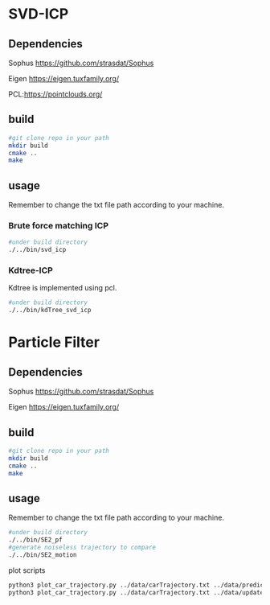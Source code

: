 # SVD-ICP

## Dependencies

Sophus https://github.com/strasdat/Sophus

Eigen https://eigen.tuxfamily.org/

PCL:https://pointclouds.org/

## build

```bash
#git clone repo in your path
mkdir build
cmake ..
make
```

## usage

Remember to change the txt file path according to your machine.

### Brute force matching ICP

```bash
#under build directory
./../bin/svd_icp
```

### Kdtree-ICP

Kdtree is implemented using pcl. 

```bash
#under build directory
./../bin/kdTree_svd_icp 
```

# Particle Filter

## Dependencies

Sophus https://github.com/strasdat/Sophus

Eigen https://eigen.tuxfamily.org/

## build

```bash
#git clone repo in your path
mkdir build
cmake ..
make
```

## usage

Remember to change the txt file path according to your machine.

```bash
#under build directory
./../bin/SE2_pf
#generate noiseless trajectory to compare
./../bin/SE2_motion
```

plot scripts

```bash
python3 plot_car_trajectory.py ../data/carTrajectory.txt ../data/prediction.txt
python3 plot_car_trajectory.py ../data/carTrajectory.txt ../data/updated.txt
```

